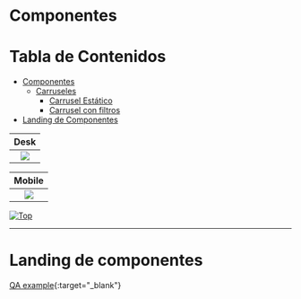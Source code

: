 <a name="inicio"></a>

# Componentes


# Tabla de Contenidos

 - [Componentes](#componentes)
	 - [Carruseles](https://github.com/edulosa83/Repositorio-de-componentes/tree/main/Carruseles)
		 - [Carrusel Estático](https://github.com/edulosa83/Repositorio-de-componentes/tree/main/Carruseles/Carrusel%20Estatico)
		 - [Carrusel con filtros](#carrusel-con-filtros)
 - [Landing de Componentes](#landing-de-componentes)

| Desk |
| :------------: |
| ![](https://pandao.github.io/editor.md/examples/images/8.jpg) |

| Mobile |
| :------------: |
| ![](https://pandao.github.io/editor.md/examples/images/8.jpg) |

[![Top](https://img.shields.io/badge/-Volver%20al%20principio-blue?style=for-the-badge&logoColor=white)](#inicio)

----

# Landing de componentes

[QA example](https://qas.ecommspf.com.mx/branding-jun22){:target="_blank"}

